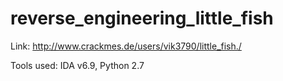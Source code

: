 # reverse_engineering_little_fish

Link: http://www.crackmes.de/users/vik3790/little_fish./ 

Tools used: IDA v6.9, Python 2.7
